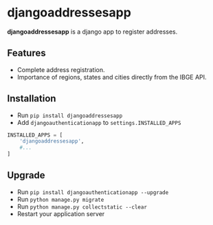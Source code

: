 # djangoaddressesapp

**djangoaddressesapp** is a django app to register addresses.

## Features

- Complete address registration.
- Importance of regions, states and cities directly from the IBGE API.

## Installation

- Run `pip install djangoaddressesapp`
- Add `djangoauthenticationapp` to `settings.INSTALLED_APPS`

```python
INSTALLED_APPS = [
    'djangoaddressesapp',
    #...
]
```

## Upgrade

- Run `pip install djangoauthenticationapp --upgrade`
- Run `python manage.py migrate`
- Run `python manage.py collectstatic --clear`
- Restart your application server
